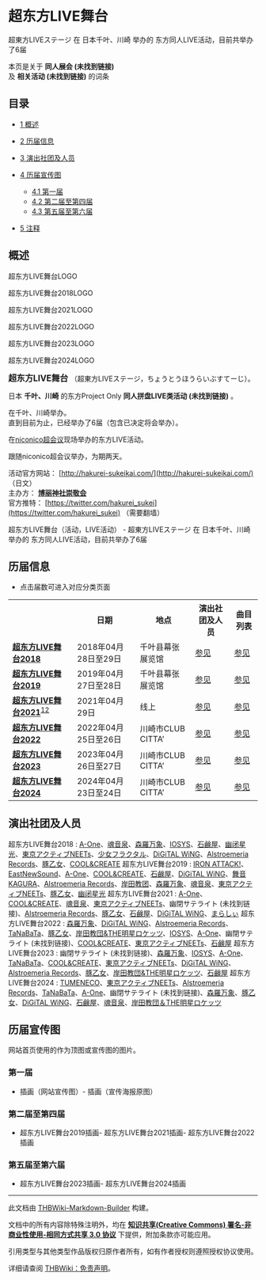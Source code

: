 # 超东方LIVE舞台

<!-- source html: G:\repos\THBWiki-Markdown-Builder\THBWikiMarkdown\Temp\main\1\15\ns0%3A%E8%B6%85%E4%B8%9C%E6%96%B9LIVE%E8%88%9E%E5%8F%B0.html -->

超東方LIVEステージ 在 日本千叶、川崎 举办的  东方同人LIVE活动，目前共举办了6届

本页是关于 **同人展会 (未找到链接)**   
及 **相关活动 (未找到链接)** 的词条
## 目录

- [1 概述](#概述)
- [2 历届信息](#历届信息)
- [3 演出社团及人员](#演出社团及人员)
- [4 历届宣传图](#历届宣传图)

  - [4.1 第一届](#第一届)
  - [4.2 第二届至第四届](#第二届至第四届)
  - [4.3 第五届至第六届](#第五届至第六届)



- [5 注释](#注释)




## 概述



[](./文件-超东方LIVE舞台2LOGO.jpg.md)

超东方LIVE舞台LOGO


[](./文件-超东方LIVE舞台LOGO.jpg.md)
超东方LIVE舞台2018LOGO


[](./文件-超东方LIVE舞台2021LOGO.png.md)
超东方LIVE舞台2021LOGO


[](./文件-超东方LIVE舞台2022LOGO.png.md)
超东方LIVE舞台2022LOGO


[](./文件-超东方LIVE舞台2023LOGO.webp.md)
超东方LIVE舞台2023LOGO


[](./文件-超东方LIVE舞台2024LOGO.webp.md)
超东方LIVE舞台2024LOGO




  
<big> **超东方LIVE舞台** </big>（超東方LIVEステージ，ちょうとうほうらいぶすてーじ）。  
  
  
  
  
日本 **千叶、川崎** 的东方Project Only **同人拼盘LIVE类活动 (未找到链接)** 。  
  
在千叶、川崎举办。  
直到目前为止，已经举办了6届（包含已决定将会举办）。  
  
在[niconico超会议](./niconico超会议.md)现场举办的东方LIVE活动。  

跟随niconico超会议举办，为期两天。  
  
  
  
  
活动官方网站： [http://hakurei-sukeikai.com/](http://hakurei-sukeikai.com/) （日文）   
主办方： **[博丽神社崇敬会](./博丽神社崇敬会.md)**   
官方推特： [https://twitter.com/hakurei_sukei](https://twitter.com/hakurei_sukei) （需要翻墙）  
  
超东方LIVE舞台（活动，LIVE活动） - 超東方LIVEステージ 在 日本千叶、川崎 举办的  东方同人LIVE活动，目前共举办了6届
## 历届信息
- 点击届数可进入对应分类页面


<table>
<tbody><tr><th> </th><th>日期</th><th>地点</th><th>演出社团及人员</th><th>曲目列表</th></tr>
<tr><td id="2018"><b><a href="/展会作品列表?e=%E8%B6%85%E4%B8%9C%E6%96%B9LIVE%E8%88%9E%E5%8F%B0%232018">超东方LIVE舞台2018</a></b></td><td id="ev-1">2018年04月28日至29日</td><td>千叶县幕张展览馆</td><td><a href="#第1届">参见</a></td><td><a href="./超东方LIVE舞台-第1届.md" title="超东方LIVE舞台/第1届">参见</a></td></tr>
<tr><td id="2019"><b><a href="/展会作品列表?e=%E8%B6%85%E4%B8%9C%E6%96%B9LIVE%E8%88%9E%E5%8F%B0%232019">超东方LIVE舞台2019</a></b></td><td id="ev-2">2019年04月27日至28日</td><td>千叶县幕张展览馆</td><td><a href="#第2届">参见</a></td><td><a href="./超东方LIVE舞台-第2届.md" title="超东方LIVE舞台/第2届">参见</a></td></tr>
<tr><td id="2021"><b><a href="/展会作品列表?e=%E8%B6%85%E4%B8%9C%E6%96%B9LIVE%E8%88%9E%E5%8F%B0%232021">超东方LIVE舞台2021</a></b><sup id="cite_ref-1" class="reference"><a href="#cite_note-1">1</a></sup><sup id="cite_ref-2" class="reference"><a href="#cite_note-2">2</a></sup></td><td id="ev-3">2021年04月29日</td><td>线上</td><td><a href="#第3届">参见</a></td><td><a href="/index.php?title=%E8%B6%85%E4%B8%9C%E6%96%B9LIVE%E8%88%9E%E5%8F%B0/%E7%AC%AC3%E5%B1%8A&amp;action=edit&amp;redlink=1" class="new" title="超东方LIVE舞台/第3届（页面不存在）">参见</a></td></tr>
<tr><td id="2022"><b><a href="/展会作品列表?e=%E8%B6%85%E4%B8%9C%E6%96%B9LIVE%E8%88%9E%E5%8F%B0%232022">超东方LIVE舞台2022</a></b></td><td id="ev-4">2022年04月25日至26日</td><td>川崎市CLUB CITTA’</td><td><a href="#第4届">参见</a></td><td><a href="/index.php?title=%E8%B6%85%E4%B8%9C%E6%96%B9LIVE%E8%88%9E%E5%8F%B0/%E7%AC%AC4%E5%B1%8A&amp;action=edit&amp;redlink=1" class="new" title="超东方LIVE舞台/第4届（页面不存在）">参见</a></td></tr>
<tr><td id="2023"><b><a href="/展会作品列表?e=%E8%B6%85%E4%B8%9C%E6%96%B9LIVE%E8%88%9E%E5%8F%B0%232023">超东方LIVE舞台2023</a></b></td><td id="ev-5">2023年04月26日至27日</td><td>川崎市CLUB CITTA’</td><td><a href="#第5届">参见</a></td><td><a href="/index.php?title=%E8%B6%85%E4%B8%9C%E6%96%B9LIVE%E8%88%9E%E5%8F%B0/%E7%AC%AC5%E5%B1%8A&amp;action=edit&amp;redlink=1" class="new" title="超东方LIVE舞台/第5届（页面不存在）">参见</a></td></tr>
<tr><td id="2024"><b><a href="/展会作品列表?e=%E8%B6%85%E4%B8%9C%E6%96%B9LIVE%E8%88%9E%E5%8F%B0%232024">超东方LIVE舞台2024</a></b></td><td id="ev-6">2024年04月23日至24日</td><td>川崎市CLUB CITTA’</td><td><a href="#第6届">参见</a></td><td><a href="/index.php?title=%E8%B6%85%E4%B8%9C%E6%96%B9LIVE%E8%88%9E%E5%8F%B0/%E7%AC%AC6%E5%B1%8A&amp;action=edit&amp;redlink=1" class="new" title="超东方LIVE舞台/第6届（页面不存在）">参见</a></td></tr>
</tbody></table>


## 演出社团及人员
超东方LIVE舞台2018
: [A-One](./A-One.md)、[魂音泉](./魂音泉.md)、[森羅万象](./森羅万象.md)、[IOSYS](./IOSYS.md)、[石鹸屋](./石鹸屋.md)、[幽闭星光](./幽闭星光.md)、[東京アクティブNEETs](./東京アクティブNEETs.md)、[少女フラクタル](./少女フラクタル.md)、[DiGiTAL WiNG](./DiGiTAL_WiNG.md)、[Alstroemeria Records](./Alstroemeria_Records.md)、[豚乙女](./豚乙女.md)、[COOL&amp;CREATE](./COOL&CREATE.md)
超东方LIVE舞台2019
: [IRON ATTACK!](./IRON_ATTACK!.md)、[EastNewSound](./EastNewSound.md)、[A-One](./A-One.md)、[COOL&amp;CREATE](./COOL&CREATE.md)、[石鹸屋](./石鹸屋.md)、[DiGiTAL WiNG](./DiGiTAL_WiNG.md)、[舞音KAGURA](./舞音KAGURA.md)、[Alstroemeria Records](./Alstroemeria_Records.md)、[岸田教团](./岸田教团.md)、[森羅万象](./森羅万象.md)、[魂音泉](./魂音泉.md)、[東京アクティブNEETs](./東京アクティブNEETs.md)、[豚乙女](./豚乙女.md)、[幽闭星光](./幽闭星光.md)
超东方LIVE舞台2021
: [A-One](./A-One.md)、[COOL&amp;CREATE](./COOL&CREATE.md)、[魂音泉](./魂音泉.md)、[東京アクティブNEETs](./東京アクティブNEETs.md)、幽閉サテライト (未找到链接)、[Alstroemeria Records](./Alstroemeria_Records.md)、[豚乙女](./豚乙女.md)、[石鹸屋](./石鹸屋.md)、[DiGiTAL WiNG](./DiGiTAL_WiNG.md)、[まらしぃ](./まらしぃ.md)
超东方LIVE舞台2022
: [森羅万象](./森羅万象.md)、[DiGiTAL WiNG](./DiGiTAL_WiNG.md)、[Alstroemeria Records](./Alstroemeria_Records.md)、[TaNaBaTa](./TaNaBaTa.md)、[豚乙女](./豚乙女.md)、[岸田教団&amp;THE明星ロケッツ](./岸田教団&THE明星ロケッツ.md)、[IOSYS](./IOSYS.md)、[A-One](./A-One.md)、幽閉サテライト (未找到链接)、[COOL&amp;CREATE](./COOL&CREATE.md)、[東京アクティブNEETs](./東京アクティブNEETs.md)、[石鹸屋](./石鹸屋.md)
超东方LIVE舞台2023
: 幽閉サテライト (未找到链接)、[森羅万象](./森羅万象.md)、[IOSYS](./IOSYS.md)、[A-One](./A-One.md)、[TaNaBaTa](./TaNaBaTa.md)、[COOL&amp;CREATE](./COOL&CREATE.md)、[東京アクティブNEETs](./東京アクティブNEETs.md)、[DiGiTAL WiNG](./DiGiTAL_WiNG.md)、[Alstroemeria Records](./Alstroemeria_Records.md)、[豚乙女](./豚乙女.md)、[岸田教団&amp;THE明星ロケッツ](./岸田教団&THE明星ロケッツ.md)、[石鹸屋](./石鹸屋.md)
超东方LIVE舞台2024
: [TUMENECO](./TUMENECO.md)、[東京アクティブNEETs](./東京アクティブNEETs.md)、[Alstroemeria Records](./Alstroemeria_Records.md)、[TaNaBaTa](./TaNaBaTa.md)、[A-One](./A-One.md)、幽閉サテライト (未找到链接)、[森羅万象](./森羅万象.md)、[豚乙女](./豚乙女.md)、[DiGiTAL WiNG](./DiGiTAL_WiNG.md)、[石鹸屋](./石鹸屋.md)、[魂音泉](./魂音泉.md)、[岸田教団＆THE明星ロケッツ](./岸田教团.md)

## 历届宣传图
  
网站首页使用的作为顶图或宣传图的图片。
  

### 第一届
- [](./文件-超东方LIVE舞台2018插画1.png.md)插画（网站宣传图）- [](./文件-超东方LIVE舞台2018插画2.jpg.md)插画（宣传海报原图）

### 第二届至第四届
- [](./文件-超东方LIVE舞台2019插画.png.md)超东方LIVE舞台2019插画- [](./文件-超东方LIVE舞台2021插画.png.md)超东方LIVE舞台2021插画- [](./文件-超东方LIVE舞台2022插画.jpg.md)超东方LIVE舞台2022插画

### 第五届至第六届
- [](./文件-超东方LIVE舞台2023插画.jpg.md)超东方LIVE舞台2023插画- [](./文件-超东方LIVE舞台2024插画.jpg.md)超东方LIVE舞台2024插画


[^cite_note-1]: 超东方LIVE舞台2020因疫情取消。

  
  






---

此文档由 [THBWiki-Markdown-Builder](https://github.com/Delsin-Yu/THBWiki-Markdown-Builder) 构建。

文档中的所有内容除特殊注明外，均在 [**知识共享(Creative Commons) 署名-非商业性使用-相同方式共享 3.0 协议**](https://creativecommons.org/licenses/by-sa/3.0/deed.zh-hans) 下提供，附加条款亦可能应用。

引用类型与其他类型作品版权归原作者所有，如有作者授权则遵照授权协议使用。

详细请查阅 [THBWiki：免责声明](https://thbwiki.cc/THBWiki:%E5%85%8D%E8%B4%A3%E5%A3%B0%E6%98%8E)。

